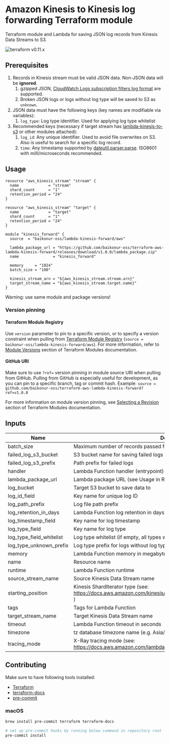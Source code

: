 # Amazon Kinesis to Kinesis log forwarding Terraform module

Terraform module and Lambda for saving JSON log records from Kinesis Data Streams to S3.

![terraform v0.11.x](https://img.shields.io/badge/terraform-v0.11.x-brightgreen.svg)

## Prerequisites
1. Records in Kinesis stream must be valid JSON data. Non-JSON data will be **ignored**.
    1. gzipped JSON, [CloudWatch Logs subscription filters log format](https://docs.aws.amazon.com/ja_jp/AmazonCloudWatch/latest/logs/SubscriptionFilters.html) are supported.
    2. Broken JSON logs or logs without log type will be saved to S3 as `unknown`.
2. JSON data must have the following keys (key names are modifiable via variables):
    1. `log_type`: Log type identifier. Used for applying log type whitelist 
3. Recommended keys (necessary if target stream has [lambda-kinesis-to-s3](https://github.com/baikonur-oss/terraform-aws-lambda-kinesis-to-s3) or other modules attached):
    1. `log_id`: Any unique identifier. Used to avoid file overwrites on S3. Also is useful to search for a specific log record.
    2. `time`: Any timestamp supported by [dateutil.parser.parse](https://dateutil.readthedocs.io/en/stable/parser.html#dateutil.parser.parse). ISO8601 with milli/microseconds recommended.

## Usage
```HCL
resource "aws_kinesis_stream" "stream" {
  name             = "stream"
  shard_count      = "1"
  retention_period = "24"
}

resource "aws_kinesis_stream" "target" {
  name             = "target"
  shard_count      = "1"
  retention_period = "24"
}

module "kinesis_forward" {
  source  = "baikonur-oss/lambda-kinesis-forward/aws"

  lambda_package_url = "https://github.com/baikonur-oss/terraform-aws-lambda-kinesis-forward/releases/download/v1.0.0/lambda_package.zip"
  name               = "kinesis_forward"

  memory     = "1024"
  batch_size = "100"

  kinesis_stream_arn = "${aws_kinesis_stream.stream.arn}"
  target_stream_name = "${aws_kinesis_stream.target.name}"
}

```

Warning: use same module and package versions!

### Version pinning
#### Terraform Module Registry
Use `version` parameter to pin to a specific version, or to specify a version constraint when pulling from [Terraform Module Registry](https://registry.terraform.io) (`source = baikonur-oss/lambda-kinesis-forward/aws`).
For more information, refer to [Module Versions](https://www.terraform.io/docs/configuration/modules.html#module-versions) section of Terraform Modules documentation.

#### GitHub URI
Make sure to use `?ref=` version pinning in module source URI when pulling from GitHub.
Pulling from GitHub is especially useful for development, as you can pin to a specific branch, tag or commit hash.
Example: `source = github.com/baikonur-oss/terraform-aws-lambda-kinesis-forward?ref=v1.0.0`

For more information on module version pinning, see [Selecting a Revision](https://www.terraform.io/docs/modules/sources.html#selecting-a-revision) section of Terraform Modules documentation.


<!-- Documentation below is generated by pre-commit, do not overwrite manually -->
<!-- BEGINNING OF PRE-COMMIT-TERRAFORM DOCS HOOK -->
## Inputs

| Name | Description | Type | Default | Required |
|------|-------------|:----:|:-----:|:-----:|
| batch\_size | Maximum number of records passed for a single Lambda invocation | string | n/a | yes |
| failed\_log\_s3\_bucket | S3 bucket name for saving failed logs (ES API errors etc.) | string | n/a | yes |
| failed\_log\_s3\_prefix | Path prefix for failed logs | string | n/a | yes |
| handler | Lambda Function handler (entrypoint) | string | `"main.handler"` | no |
| lambda\_package\_url | Lambda package URL (see Usage in README) | string | n/a | yes |
| log\_bucket | Target S3 bucket to save data to | string | n/a | yes |
| log\_id\_field | Key name for unique log ID | string | `"log_id"` | no |
| log\_path\_prefix | Log file path prefix | string | n/a | yes |
| log\_retention\_in\_days | Lambda Function log retention in days | string | `"30"` | no |
| log\_timestamp\_field | Key name for log timestamp | string | `"time"` | no |
| log\_type\_field | Key name for log type | string | `"log_type"` | no |
| log\_type\_field\_whitelist | Log type whitelist (if empty, all types will be processed) | list | `<list>` | no |
| log\_type\_unknown\_prefix | Log type prefix for logs without log type field | string | `"unknown"` | no |
| memory | Lambda Function memory in megabytes | string | `"256"` | no |
| name | Resource name | string | n/a | yes |
| runtime | Lambda Function runtime | string | `"python3.7"` | no |
| source\_stream\_name | Source Kinesis Data Stream name | string | n/a | yes |
| starting\_position | Kinesis ShardIterator type (see: https://docs.aws.amazon.com/kinesis/latest/APIReference/API_GetShardIterator.html ) | string | `"TRIM_HORIZON"` | no |
| tags | Tags for Lambda Function | map | `<map>` | no |
| target\_stream\_name | Target Kinesis Data Stream name | string | n/a | yes |
| timeout | Lambda Function timeout in seconds | string | `"60"` | no |
| timezone | tz database timezone name (e.g. Asia/Tokyo) | string | `"UTC"` | no |
| tracing\_mode | X-Ray tracing mode (see: https://docs.aws.amazon.com/lambda/latest/dg/API_TracingConfig.html ) | string | `"PassThrough"` | no |

<!-- END OF PRE-COMMIT-TERRAFORM DOCS HOOK -->

## Contributing

Make sure to have following tools installed:
- [Terraform](https://www.terraform.io/)
- [terraform-docs](https://github.com/segmentio/terraform-docs)
- [pre-commit](https://pre-commit.com/)

### macOS
```bash
brew install pre-commit terraform terraform-docs

# set up pre-commit hooks by running below command in repository root
pre-commit install
```
